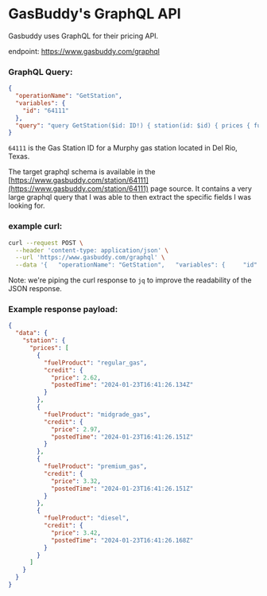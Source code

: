 

# GasBuddy's GraphQL API

Gasbuddy uses GraphQL for their pricing API.

endpoint: https://www.gasbuddy.com/graphql




### GraphQL Query:

```json
{
  "operationName": "GetStation",
  "variables": {
    "id": "64111"
  },
  "query": "query GetStation($id: ID!) { station(id: $id) { prices { fuelProduct credit { price postedTime } } } }"
}
```

`64111` is the Gas Station ID for a Murphy gas station located in Del Rio, Texas.

The target graphql schema is available in the [https://www.gasbuddy.com/station/64111](https://www.gasbuddy.com/station/64111) page source. It contains a very large graphql query that I was able to then extract the specific fields I was looking for.

### example curl:

```bash
curl --request POST \
  --header 'content-type: application/json' \
  --url 'https://www.gasbuddy.com/graphql' \
  --data '{   "operationName": "GetStation",   "variables": {     "id": "64111"   },   "query": "query GetStation($id: ID!) { station(id: $id) { prices { fuelProduct credit { price postedTime } } } }" }' | jq
```

Note: we're piping the curl response to `jq` to improve the readability of the JSON response.

### Example response payload:

```json
{
  "data": {
    "station": {
      "prices": [
        {
          "fuelProduct": "regular_gas",
          "credit": {
            "price": 2.62,
            "postedTime": "2024-01-23T16:41:26.134Z"
          }
        },
        {
          "fuelProduct": "midgrade_gas",
          "credit": {
            "price": 2.97,
            "postedTime": "2024-01-23T16:41:26.151Z"
          }
        },
        {
          "fuelProduct": "premium_gas",
          "credit": {
            "price": 3.32,
            "postedTime": "2024-01-23T16:41:26.151Z"
          }
        },
        {
          "fuelProduct": "diesel",
          "credit": {
            "price": 3.42,
            "postedTime": "2024-01-23T16:41:26.168Z"
          }
        }
      ]
    }
  }
}
```

